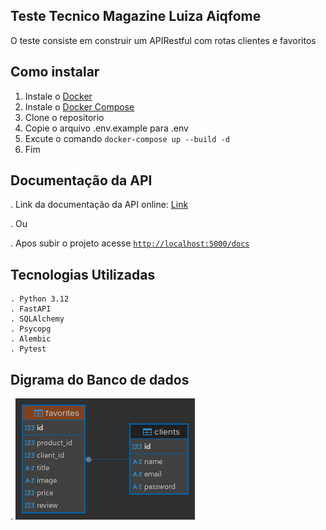 ## Teste Tecnico Magazine Luiza Aiqfome

O teste consiste em construir um APIRestful com rotas clientes e favoritos

## Como instalar

1. Instale o [Docker](https://docs.docker.com/install/)
2. Instale o [Docker Compose](https://docs.docker.com/compose/install/linux/)
3. Clone o repositorio
4. Copie o arquivo .env.example para .env
5. Excute o comando `docker-compose up --build -d`
6. Fim

## Documentação da API

. Link da documentação da API online: [Link](https://www.postman.com/cryosat-candidate-18825323/workspace/teste-aiqfome-api/collection/33276918-0643cef2-6b48-41fc-a60b-ac6cb60f23ec?action=share&creator=33276918)

. Ou

. Apos subir o projeto acesse [`http://localhost:5000/docs`](http://localhost:5000/docs)

## Tecnologias Utilizadas

    . Python 3.12
    . FastAPI
    . SQLAlchemy
    . Psycopg
    . Alembic
    . Pytest

## Digrama do Banco de dados

. ![Diagrama](diagram/database.png)
